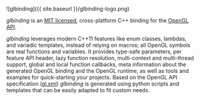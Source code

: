 ![glbinding]({{ site.baseurl }}/glbinding-logo.png)

*glbinding* is an [MIT licensed](http://opensource.org/licenses/MIT), cross-platform C++ binding for the [OpenGL API](http://www.opengl.org).

*glbinding* leverages modern C++11 features like enum classes, lambdas, and variadic templates, instead of relying on macros; 
all OpenGL symbols are real functions and variables. 
It provides type-safe parameters, per feature API header, lazy function resolution, multi-context and multi-thread support, global and local function callbacks, meta information about the generated OpenGL binding and the OpenGL runtime, as well as tools and examples for quick-starting your projects.
Based on the OpenGL API specification ([gl.xml](https://cvs.khronos.org/svn/repos/ogl/trunk/doc/registry/public/api/gl.xml)) *glbinding* is generated using python scripts and templates that can be easily adapted to fit custom needs.
